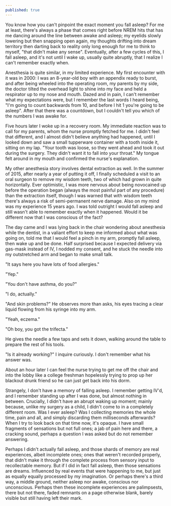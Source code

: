 ```yaml
---
published: true
---
```



You know how you can't pinpoint the exact moment you fall asleep? For me at least, there's always a phase that comes right before NREM hits that has me dancing around the line between awake and asleep; my eyelids slowly lowering but then snapping open again, my thoughts drifting into dream territory then darting back to reality only long enough for me to think to myself, "that didn't make any sense". Eventually, after a few cycles of this, I fall asleep, and it's not until I wake up, usually quite abruptly, that I realize I can't remember exactly when.

Anesthesia is quite similar, in my limited experience. My first encounter with it was in 2000: I was an 8-year-old boy with an appendix ready to burst, and after being wheeled into the operating room, my parents by my side, the doctor tilted the overhead light to shine into my face and held a respirator up to my nose and mouth. Dazed and in pain, I can't remember what my expectations were, but I remember the last words I heard being, "I'm going to count backwards from 10, and before I hit 1 you're going to be asleep". After that there was a countdown, but I couldn't tell you which of the numbers I was awake for.

Five hours later I woke up in a recovery room. My immediate reaction was to call for my parents, whom the nurse promptly fetched for me. I didn't feel that different, and I almost didn't believe anything had happened, until I looked down and saw a small tupperware container with a tooth inside it, sitting on my lap. "Your tooth was loose, so they went ahead and took it out during the surgery. They didn't want it to fall into your throat." My tongue felt around in my mouth and confirmed the nurse's explanation. 


My other anesthesia story involves dental extraction as well. In the summer of 2015, after nearly a year of putting it off, I finally scheduled a visit to an oral surgeon to remove my wisdom teeth, two of which had grown in quite horizontally. Ever optimistic, I was more nervous about being novocained up before the operation began (always the most painful part of any procedure) than the extraction itself, though I was warned that with wisdom teeth there's always a risk of semi-permanent nerve damage. Also on my mind was my experience 15 years ago. I was told outright I would fall asleep and still wasn't able to remember exactly when it happened. Would it be different now that I was conscious of the fact? 

The day came and I was lying back in the chair wondering about anesthesia while the dentist, in a valiant effort to keep me informed about what was going on, told me that I would feel a pinch in my arm, promptly fall asleep, then wake up and be done. Half surprised because I expected delivery via gas-mask instead of IV, I nodded my consent, and he stuck the needle into my outstretched arm and began to make small talk.

"It says here you have lots of food allergies."

"Yep."

"You don't have asthma, do you?"

"I do, actually."

"And skin problems?" He observes more than asks, his eyes tracing a clear liquid flowing from his syringe into my arm.

"Yeah, eczema."

"Oh boy, you got the trifecta."

He gives the needle a few taps and sets it down, walking around the table to prepare the rest of his tools.

"Is it already working?" I inquire curiously. I don't remember what his answer was.


About an hour later I can feel the nurse trying to get me off the chair and into the lobby like a college freshman hopelessly trying to prop up her blackout drunk friend so he can just get back into his dorm. 

Strangely, I don't have a memory of falling asleep. I remember getting IV'd, and I remember standing up after I was done, but almost nothing in between. Crucially, I didn't have an abrupt waking up moment; mainly because, unlike my surgery as a child, I didn't come to in a completely different room. Was I ever asleep? Was I collecting memories the whole time, pain and all, and simply discarding them milliseconds afterwards? When I try to look back on that time now, it's opaque. I have small fragments of sensations but not full ones; a jab of pain here and there, a cracking sound, perhaps a question I was asked but do not remember answering. 

Perhaps I didn't actually fall asleep, and those shards of memory are real experiences, albeit incomplete ones; ones that weren't recorded properly, that didn't make it through the complete process from sensory input to recollectable memory. But if I did in fact fall asleep, then those sensations are dreams. Influenced by real events that were happening to me, but just as equally equally processed by my imagination. Or perhaps there's a third way, a middle ground, neither asleep nor awake, conscious nor unconscious. Perhaps then these incomplete experiences are palimpsests, there but not there, faded remnants on a page otherwise blank, barely visible but still having left their mark.
